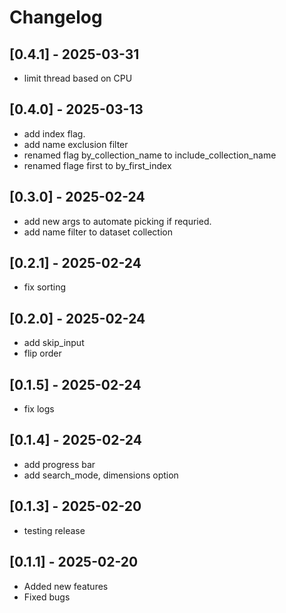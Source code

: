 # Changelog
## [0.4.1] - 2025-03-31
- limit thread based on CPU

## [0.4.0] - 2025-03-13
- add index flag.
- add name exclusion filter
- renamed flag by_collection_name to include_collection_name
- renamed flage first to by_first_index

## [0.3.0] - 2025-02-24
- add new args to automate picking if requried.
- add name filter to dataset collection

## [0.2.1] - 2025-02-24
- fix sorting

## [0.2.0] - 2025-02-24
- add skip_input
- flip order

## [0.1.5] - 2025-02-24
- fix logs

## [0.1.4] - 2025-02-24
- add progress bar
- add search_mode, dimensions option

## [0.1.3] - 2025-02-20
- testing release

## [0.1.1] - 2025-02-20
- Added new features
- Fixed bugs


